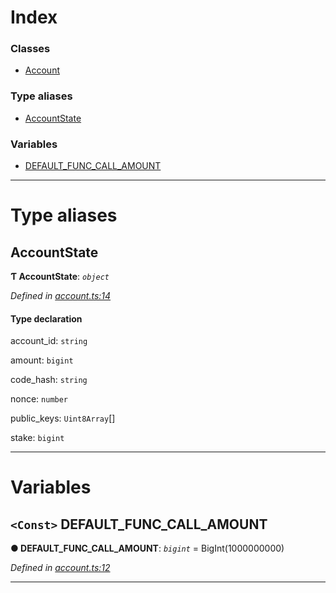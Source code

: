 

# Index

### Classes

* [Account](../classes/_account_.account.md)

### Type aliases

* [AccountState](_account_.md#accountstate)

### Variables

* [DEFAULT_FUNC_CALL_AMOUNT](_account_.md#default_func_call_amount)

---

# Type aliases

<a id="accountstate"></a>

##  AccountState

**Ƭ AccountState**: *`object`*

*Defined in [account.ts:14](https://github.com/nearprotocol/nearlib/blob/d9ea5ea/src.ts/account.ts#L14)*

#### Type declaration

 account_id: `string`

 amount: `bigint`

 code_hash: `string`

 nonce: `number`

 public_keys: `Uint8Array`[]

 stake: `bigint`

___

# Variables

<a id="default_func_call_amount"></a>

## `<Const>` DEFAULT_FUNC_CALL_AMOUNT

**● DEFAULT_FUNC_CALL_AMOUNT**: *`bigint`* =  BigInt(1000000000)

*Defined in [account.ts:12](https://github.com/nearprotocol/nearlib/blob/d9ea5ea/src.ts/account.ts#L12)*

___

